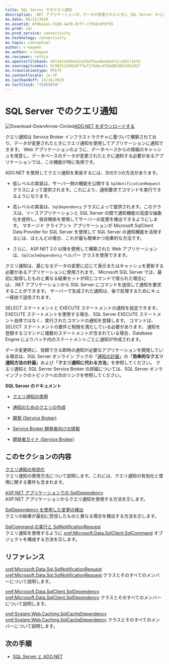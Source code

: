 ```yaml
---
title: SQL Server でのクエリ通知
description: .NET アプリケーションが、データが変更されたときに SQL Server から通知を要求する方法について説明します。
ms.date: 08/15/2019
ms.assetid: 0f0ba1a1-3180-4af8-87f7-c795dc8f8f55
ms.prod: sql
ms.prod_service: connectivity
ms.technology: connectivity
ms.topic: conceptual
author: v-kaywon
ms.author: v-kaywon
ms.reviewer: rothja
ms.openlocfilehash: d47241e3656e3ca7b4f5ea0eebe9f2cc8b571bf6
ms.sourcegitcommit: 9c993112842dfffe7176decd79a885dbb192a927
ms.translationtype: MTE75
ms.contentlocale: ja-JP
ms.lasthandoff: 10/16/2019
ms.locfileid: "72452074"
---
```

# <a name="query-notifications-in-sql-server"></a>SQL Server でのクエリ通知

![Download-DownArrow-Circled](../../../ssdt/media/download.png)[ADO.NET をダウンロードする](../../sql-connection-libraries.md#anchor-20-drivers-relational-access)

クエリ通知は Service Broker インフラストラクチャに基づいて構築されており、データが変更されたときにクエリ通知を使用してアプリケーションに通知できます。 Web アプリケーションのように、データベースからの情報のキャッシュを用意し、データベースのデータが変更されたときに通知する必要があるアプリケーションでは、この機能が特に有用です。  
  
ADO.NET を使用してクエリ通知を実装するには、次の3つの方法があります。  
  
- 低レベルの実装は、サーバー側の機能を公開する `SqlNotificationRequest` クラスによって提供されます。これにより、通知要求でコマンドを実行できるようになります。  
  
- 高レベルの実装は、`SqlDependency` クラスによって提供されます。このクラスは、ソースアプリケーションと SQL Server の間で通知機能の高度な抽象化を提供し、依存関係を使用してサーバーの変更を検出できるようにします。 マネージド クライアント アプリケーションが Microsoft SqlClient Data Provider for SQL Server を使用して SQL Server の通知機能を活用するには、ほとんどの場合、これが最も簡単かつ効果的な方法です。  
  
- さらに、ASP.NET 2.0 以降を使用して構築された Web アプリケーションは、`SqlCacheDependency` ヘルパー クラスを使用できます。  
  
クエリ通知は、基になるデータの変更に応じて表示またはキャッシュを更新する必要があるアプリケーションに使用されます。 Microsoft SQL Server では、最初に取得したものと異なる結果セットが同じコマンドで得られた場合には、.NET アプリケーションから SQL Server にコマンドを送信して通知を要求することができます。 サーバーで生成された通知は、後で処理するためにキュー経由で送信されます。  
  
SELECT ステートメントと EXECUTE ステートメントの通知を設定できます。 EXECUTE ステートメントを使用する場合、SQL Server EXECUTE ステートメント自体ではなく、実行されたコマンドの通知を登録します。 コマンドは、SELECT ステートメントの要件と制限を満たしている必要があります。 通知を登録するコマンドに複数のステートメントが含まれている場合、Database Engine によりバッチ内のステートメントごとに通知が作成されます。  
  
データ変更時に、信頼できる即時の通知が必要なアプリケーションを開発している場合は、SQL Server オンライン ブックの「[通知の計画](https://go.microsoft.com/fwlink/?LinkId=211984)」の「**効率的なクエリ通知方法の計画**」および「**クエリ通知に代わる方法**」を参照してください。 クエリ通知と SQL Server Service Broker の詳細については、SQL Server オンラインブックのトピックへの次のリンクを参照してください。  
  
**SQL Server のドキュメント**  
  
- [クエリ通知の使用](https://docs.microsoft.com/previous-versions/sql/sql-server-2008-r2/ms175110(v=sql.105))  
  
- [通知のためのクエリの作成](https://docs.microsoft.com/previous-versions/sql/sql-server-2008-r2/ms181122(v=sql.105))  
  
- [開発 (Service Broker)](https://docs.microsoft.com/previous-versions/sql/sql-server-2008-r2/bb522889(v=sql.105))  
  
- [Service Broker 開発者向けの情報](https://docs.microsoft.com/previous-versions/sql/sql-server-2008-r2/ms166100(v=sql.105))  
  
- [開発者ガイド (Service Broker)](https://docs.microsoft.com/previous-versions/sql/sql-server-2008-r2/bb522908(v=sql.105))  
  
## <a name="in-this-section"></a>このセクションの内容  
[クエリ通知の有効化](enable-query-notifications.md)  
クエリ通知の使用方法について説明します。これには、クエリ通知の有効化と使用に関する要件も含まれます。  
  
[ASP.NET アプリケーションでの SqlDependency](sqldependency-aspnet-app.md)  
ASP.NET アプリケーションからクエリ通知を使用する方法を示します。  
  
[SqlDependency を使用した変更の検出](detect-changes-sqldependency.md)  
クエリの結果が最初に受信したものと異なる場合を検出する方法を示します。  
  
[SqlCommand の実行と SqlNotificationRequest](sqlcommand-execution-sqlnotificationrequest.md)  
クエリ通知を使用するように <xref:Microsoft.Data.SqlClient.SqlCommand> オブジェクトを構成する方法を示します。  
  
## <a name="reference"></a>リファレンス  
<xref:Microsoft.Data.Sql.SqlNotificationRequest>  
<xref:Microsoft.Data.Sql.SqlNotificationRequest> クラスとそのすべてのメンバーについて説明します。  
  
<xref:Microsoft.Data.SqlClient.SqlDependency>  
<xref:Microsoft.Data.SqlClient.SqlDependency> クラスとそのすべてのメンバーについて説明します。  
  
<xref:System.Web.Caching.SqlCacheDependency>  
<xref:System.Web.Caching.SqlCacheDependency> クラスとそのすべてのメンバーについて説明します。  
  
## <a name="next-steps"></a>次の手順
- [SQL Server と ADO.NET](index.md)
